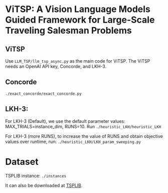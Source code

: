 # ViTSP: A Vision Language Models Guided Framework for Large-Scale Traveling Salesman Problems

## ViTSP
Use `LLM_TSP/llm_tsp_async.py` as the main code for ViTSP.
The ViTSP needs an OpenAI API key, Concorde, and LKH-3.

## Concorde

`./exact_concorde/exact_concorde.py`

## LKH-3:
For LKH-3 (Default), we use the default parameter values: MAX_TRIALS=instance_dim, RUNS=10. Run `./heuristic_LKH/heuristic_LKH`

For LKH-3 (more RUNS), to increase the value of RUNS and obtain objective values over runtime, run: `./heuristic_LKH/LKH_param_sweeping.py`
# Dataset
TSPLIB instance: `./instances`

It can also be downloaded at [TSPLIB](http://comopt.ifi.uni-heidelberg.de/software/TSPLIB95/).
